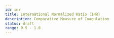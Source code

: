 ```yaml
---
id: inr
title: International Normalized Ratio (INR)
description: Comparative Measure of Coagulation
status: draft
range: 0.9 - 1.0
---
```



